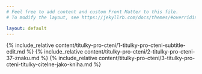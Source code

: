 ```yaml
---
# Feel free to add content and custom Front Matter to this file.
# To modify the layout, see https://jekyllrb.com/docs/themes/#overriding-theme-defaults

layout: default
---
```


{% include_relative content/titulky-pro-cteni/1-titulky-pro-cteni-subtitle-edit.md %}
{% include_relative content/titulky-pro-cteni/2-titulky-pro-cteni-37-znaku.md %}
{% include_relative content/titulky-pro-cteni/3-titulky-pro-cteni-titulky-citelne-jako-kniha.md %}

